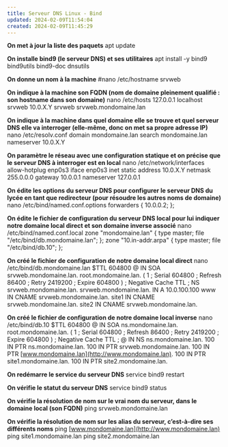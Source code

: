 ```yaml
---
title: Serveur DNS Linux - Bind
updated: 2024-02-09T11:54:04
created: 2024-02-09T11:45:29
---
```


**On met à jour la liste des paquets**
apt update

**On installe bind9 (le serveur DNS) et ses utilitaires**
apt install -y bind9 bind9utils bind9-doc dnsutils

**On donne un nom à la machine**
\#nano /etc/hostname
srvweb

**On indique à la machine son FQDN (nom de domaine pleinement qualifié : son hostname dans son domaine)**
nano /etc/hosts
127.0.0.1 localhost srvweb
10.0.X.Y srvweb srvweb.mondomaine.lan

**On indique à la machine dans quel domaine elle se trouve et quel serveur DNS elle va interroger (elle-même, donc on met sa propre adresse IP)**
nano /etc/resolv.conf
domain mondomaine.lan
search mondomaine.lan
nameserver 10.0.X.Y

**On paramètre le réseau avec une configuration statique et on précise que le serveur DNS à interroger est en local**
nano /etc/network/interfaces
allow-hotplug enp0s3
iface enp0s3 inet static
address 10.0.X.Y
netmask 255.0.0.0
gateway 10.0.0.1
nameserver 127.0.0.1

**On édite les options du serveur DNS pour configurer le serveur DNS du lycée en tant que redirecteur (pour résoudre les autres noms de domaine)**
nano /etc/bind/named.conf.options
forwarders {
10.0.0.2;
};

**On édite le fichier de configuration du serveur DNS local pour lui indiquer notre domaine local direct et son domaine inverse associé**
nano /etc/bind/named.conf.local
zone "mondomaine.lan" {
type master;
file "/etc/bind/db.mondomaine.lan";
};
zone "10.in-addr.arpa" {
type master;
file "/etc/bind/db.10";
};

**On créé le fichier de configuration de notre domaine local direct**
nano /etc/bind/db.mondomaine.lan
\$TTL 604800
@ IN SOA srvweb.mondomaine.lan. root.mondomaine.lan. (
1 ; Serial
604800 ; Refresh
86400 ; Retry
2419200 ; Expire
604800 ) ; Negative Cache TTL
;
NS srvweb.mondomaine.lan.
srvweb.mondomaine.lan. IN A 10.0.100.100
www IN CNAME srvweb.mondomaine.lan.
site1 IN CNAME srvweb.mondomaine.lan.
site2 IN CNAME srvweb.mondomaine.lan.

**On créé le fichier de configuration de notre domaine local inverse**
nano /etc/bind/db.10
\$TTL 604800
@ IN SOA ns.mondomaine.lan. root.mondomaine.lan. (
1 ; Serial
604800 ; Refresh
86400 ; Retry
2419200 ; Expire
604800 ) ; Negative Cache TTL
;
@ IN NS ns.mondomaine.lan.
100 IN PTR ns.mondomaine.lan.
100 IN PTR srvweb.mondomaine.lan.
100 IN PTR [www.mondomaine.lan](http://www.mondomaine.lan).
100 IN PTR site1.mondomaine.lan.
100 IN PTR site2.mondomaine.lan.

**On redémarre le service du serveur DNS**
service bind9 restart

**On vérifie le statut du serveur DNS**
service bind9 status

**On vérifie la résolution de nom sur le vrai nom du serveur, dans le domaine local (son FQDN)**
ping srvweb.mondomaine.lan

**On vérifie la résolution de nom sur les alias du serveur, c’est-à-dire ses différents noms**
ping [www.mondomaine.lan](http://www.mondomaine.lan)
ping site1.mondomaine.lan
ping site2.mondomaine.lan
